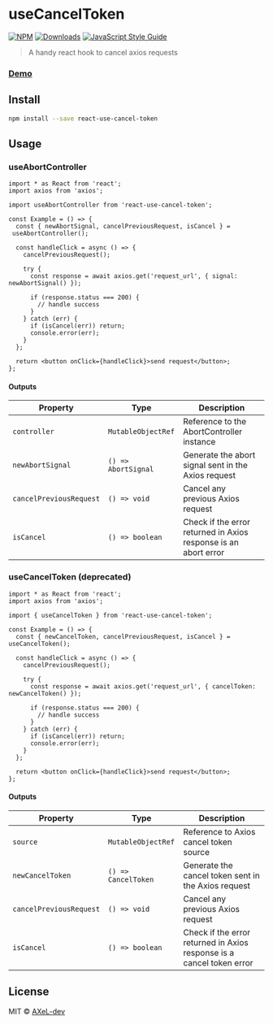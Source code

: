 # useCancelToken

[![NPM](https://img.shields.io/npm/v/react-use-cancel-token.svg)](https://www.npmjs.com/package/react-use-cancel-token)
[![Downloads](https://img.shields.io/npm/dt/react-use-cancel-token.svg)](https://www.npmjs.com/package/react-use-cancel-token)
[![JavaScript Style Guide](https://img.shields.io/badge/code_style-standard-green.svg)](https://standardjs.com)

> A handy react hook to cancel axios requests

### [Demo](https://axel-dev.github.io/react-use-cancel-token/)

## Install

```bash
npm install --save react-use-cancel-token
```

## Usage

### useAbortController

```tsx
import * as React from 'react';
import axios from 'axios';

import useAbortController from 'react-use-cancel-token';

const Example = () => {
  const { newAbortSignal, cancelPreviousRequest, isCancel } =  useAbortController();

  const handleClick = async () => {
    cancelPreviousRequest();

    try {
      const response = await axios.get('request_url', { signal: newAbortSignal() });

      if (response.status === 200) {
        // handle success
      }
    } catch (err) {
      if (isCancel(err)) return;
      console.error(err);
    }
  };

  return <button onClick={handleClick}>send request</button>;
};
```

#### Outputs

| Property                | Type                | Description                                                           |
| ----------------------- | ------------------- | --------------------------------------------------------------------- |
| `controller`            | `MutableObjectRef`  | Reference to the AbortController instance                             |
| `newAbortSignal`        | `() => AbortSignal` | Generate the abort signal sent in the Axios request                   |
| `cancelPreviousRequest` | `() => void`        | Cancel any previous Axios request                                     |
| `isCancel`              | `() => boolean`     | Check if the error returned in Axios response is an abort error       |

### useCancelToken (deprecated)

```tsx
import * as React from 'react';
import axios from 'axios';

import { useCancelToken } from 'react-use-cancel-token';

const Example = () => {
  const { newCancelToken, cancelPreviousRequest, isCancel } = useCancelToken();

  const handleClick = async () => {
    cancelPreviousRequest();

    try {
      const response = await axios.get('request_url', { cancelToken: newCancelToken() });

      if (response.status === 200) {
        // handle success
      }
    } catch (err) {
      if (isCancel(err)) return;
      console.error(err);
    }
  };

  return <button onClick={handleClick}>send request</button>;
};
```

#### Outputs

| Property                | Type                | Description                                                           |
| ----------------------- | ------------------- | --------------------------------------------------------------------- |
| `source`                | `MutableObjectRef`  | Reference to Axios cancel token source                                |
| `newCancelToken`        | `() => CancelToken` | Generate the cancel token sent in the Axios request                   |
| `cancelPreviousRequest` | `() => void`        | Cancel any previous Axios request                                     |
| `isCancel`              | `() => boolean`     | Check if the error returned in Axios response is a cancel token error |

## License

MIT © [AXeL-dev](https://github.com/AXeL-dev)
